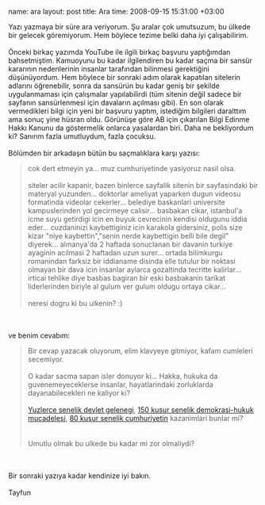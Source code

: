 name: ara
layout: post
title: Ara
time: 2008-09-15 15:31:00 +03:00

Yazı yazmaya bir süre ara veriyorum. Şu aralar çok umutsuzum, bu ülkede bir gelecek göremiyorum. Hem böylece tezime belki daha iyi çalışabilirim. <br /><br />Önceki birkaç yazımda YouTube ile ilgili birkaç başvuru yaptığımdan bahsetmiştim. Kamuoyunu bu kadar ilgilendiren bu kadar saçma bir sansür kararının nedenlerinin insanlar tarafından bilinmesi gerektiğini düşünüyordum. Hem böylece bir sonraki adım olarak kapatılan sitelerin adlarını öğrenebilir, sonra da sansürün bu kadar geniş bir şekilde uygulanmaması için çalışmalar yapılabilirdi (tüm sitenin değil sadece bir sayfanın sansürlenmesi için davaların açılması gibi). En son olarak vermedikleri bilgi için yeni bir başvuru yaptım, istediğim bilgileri daralttım ama sonuç yine hüsran oldu. Görünüşe göre AB için çıkarılan Bilgi Edinme Hakkı Kanunu da göstermelik onlarca yasalardan biri. Daha ne bekliyordum ki? Sanırım fazla umutluydum, fazla çocuksu.<br /><br />Bölümden bir arkadaşın bütün bu saçmalıklara karşı yazısı:<br /><blockquote>cok dert etmeyin ya... muz cumhuriyetinde yasiyoruz nasil olsa.<br /><br />   siteler acilir kapanir, bazen binlerce sayfalik sitenin bir sayfasindaki bir materyal yuzunden... doktorlar ameliyat yaparken dugun videosu formatinda videolar cekerler... belediye baskanlari universite kampuslerinden yol gecirmeye calisir... basbakan cikar, istanbul'a icme suyu getirdigi icin en buyuk cevrecinin kendisi oldugunu iddia eder... cuzdaninizi kaybettiginiz icin karakola gidersiniz, polis size kizar "niye kaybettin","senin nerde kaybettigin belli bile degil" diyerek... almanya'da 2 haftada sonuclanan bir davanin turkiye ayaginin acilmasi 2 haftadan uzun surer... ortada bilimkurgu romanindan farksiz bir iddianame disinda elle tutulur bir noktasi olmayan bir dava icin insanlar aylarca gozaltinda tecritte kalirlar... irticai tehlike diye basbas bagiran bir eski basbakanin tarikat liderlerinden biriyle al gulum ver gulum oldugu ortaya cikar...<br /><br />   neresi dogru ki bu ulkenin? :) </blockquote><br /><br />ve benim cevabım:<br /><blockquote>Bir cevap yazacak oluyorum, elim klavyeye gitmiyor, kafam cumleleri secemiyor.<br /><br />O kadar sacma sapan isler donuyor ki... Hakka, hukuka da guvenemeyeceklerse insanlar, hayatlarindaki zorluklarda dayanabilecekleri ne kaliyor ki?<br /><a href="http://tr.wikipedia.org/wiki/Osmanl%C4%B1_devleti"><br />Yuzlerce senelik devlet gelenegi</a>, <a href="http://tr.wikipedia.org/wiki/Tanzimat_Ferman%C4%B1">150 kusur senelik demokrasi-hukuk mucadelesi</a>, <a href="http://tr.wikipedia.org/wiki/T%C3%BCrkiye_Cumhuriyeti">80 kusur senelik cumhuriyetin</a> kazanimlari bunlar mi?<br /><br /><br />Umutlu olmak bu ulkede bu kadar mi zor olmaliydi? </blockquote><br /><br />Bir sonraki yazıya kadar kendinize iyi bakın.<br /><br />Tayfun

